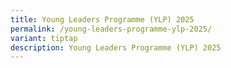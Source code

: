 ```yaml
---
title: Young Leaders Programme (YLP) 2025
permalink: /young-leaders-programme-ylp-2025/
variant: tiptap
description: Young Leaders Programme (YLP) 2025
---
```

